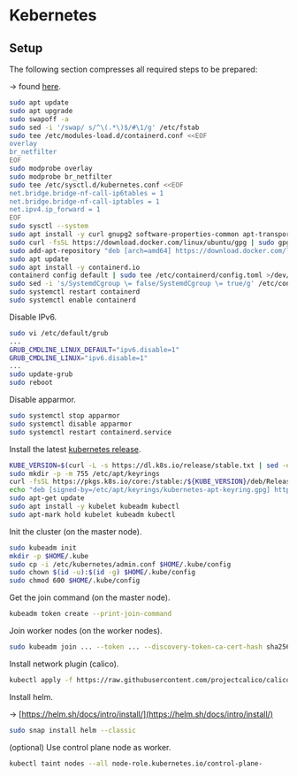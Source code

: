 # Kebernetes

## Setup

The following section compresses all required steps to be prepared:

&rarr; found [here](https://hbayraktar.medium.com/how-to-install-kubernetes-cluster-on-ubuntu-22-04-step-by-step-guide-7dbf7e8f5f99).

```bash
sudo apt update
sudo apt upgrade
sudo swapoff -a
sudo sed -i '/swap/ s/^\(.*\)$/#\1/g' /etc/fstab
sudo tee /etc/modules-load.d/containerd.conf <<EOF
overlay
br_netfilter
EOF
sudo modprobe overlay
sudo modprobe br_netfilter
sudo tee /etc/sysctl.d/kubernetes.conf <<EOF
net.bridge.bridge-nf-call-ip6tables = 1
net.bridge.bridge-nf-call-iptables = 1
net.ipv4.ip_forward = 1
EOF
sudo sysctl --system
sudo apt install -y curl gnupg2 software-properties-common apt-transport-https ca-certificates
sudo curl -fsSL https://download.docker.com/linux/ubuntu/gpg | sudo gpg --dearmour -o /etc/apt/trusted.gpg.d/docker.gpg
sudo add-apt-repository "deb [arch=amd64] https://download.docker.com/linux/ubuntu $(lsb_release -cs) stable"
sudo apt update
sudo apt install -y containerd.io
containerd config default | sudo tee /etc/containerd/config.toml >/dev/null 2>&1
sudo sed -i 's/SystemdCgroup \= false/SystemdCgroup \= true/g' /etc/containerd/config.toml
sudo systemctl restart containerd
sudo systemctl enable containerd
```

Disable IPv6.

```bash
sudo vi /etc/default/grub
...
GRUB_CMDLINE_LINUX_DEFAULT="ipv6.disable=1"
GRUB_CMDLINE_LINUX="ipv6.disable=1"
...
sudo update-grub
sudo reboot
```

Disable apparmor.

```bash
sudo systemctl stop apparmor
sudo systemctl disable apparmor
sudo systemctl restart containerd.service
```

Install the latest [kubernetes release](https://kubernetes.io/docs/tasks/tools/install-kubectl-linux/).

```bash
KUBE_VERSION=$(curl -L -s https://dl.k8s.io/release/stable.txt | sed -e 's/\..$//')
sudo mkdir -p -m 755 /etc/apt/keyrings
curl -fsSL https://pkgs.k8s.io/core:/stable:/${KUBE_VERSION}/deb/Release.key | sudo gpg --dearmor -o /etc/apt/keyrings/kubernetes-apt-keyring.gpg
echo "deb [signed-by=/etc/apt/keyrings/kubernetes-apt-keyring.gpg] https://pkgs.k8s.io/core:/stable:/${KUBE_VERSION}/deb/ /" | sudo tee /etc/apt/sources.list.d/kubernetes.list
sudo apt-get update
sudo apt install -y kubelet kubeadm kubectl
sudo apt-mark hold kubelet kubeadm kubectl
```

Init the cluster (on the master node).

```bash
sudo kubeadm init
mkdir -p $HOME/.kube
sudo cp -i /etc/kubernetes/admin.conf $HOME/.kube/config
sudo chown $(id -u):$(id -g) $HOME/.kube/config
sudo chmod 600 $HOME/.kube/config
```

Get the join command (on the master node).

```bash
kubeadm token create --print-join-command
```

Join worker nodes (on the worker nodes).

```bash
sudo kubeadm join ... --token ... --discovery-token-ca-cert-hash sha256:...
```

Install network plugin (calico).

```bash
kubectl apply -f https://raw.githubusercontent.com/projectcalico/calico/v3.27.0/manifests/calico.yaml
```

Install helm.

&rarr; [https://helm.sh/docs/intro/install/](https://helm.sh/docs/intro/install/)

```bash
sudo snap install helm --classic
```

(optional) Use control plane node as worker.

```bash
kubectl taint nodes --all node-role.kubernetes.io/control-plane-
```